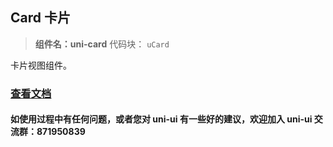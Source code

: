 ## Card 卡片

> **组件名：uni-card** 代码块： `uCard`

卡片视图组件。

### [查看文档](https://uniapp.dcloud.io/component/uniui/uni-card)

#### 如使用过程中有任何问题，或者您对 uni-ui 有一些好的建议，欢迎加入 uni-ui 交流群：871950839
